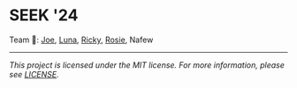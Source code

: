 # SEEK '24

Team :wave:: [Joe](https://github.com/jdtech3), [Luna](https://github.com/luna49), [Ricky](https://github.com/rickyzhu2004), [Rosie](https://github.com/rosieyxl), Nafew

---

*This project is licensed under the MIT license. For more information, please see [LICENSE](./LICENSE).*

